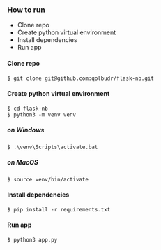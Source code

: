 ### How to run

- Clone repo
- Create python virtual environment
- Install dependencies
- Run app

#### Clone repo

```
$ git clone git@github.com:qolbudr/flask-nb.git
```

#### Create python virtual environment
```
$ cd flask-nb
$ python3 -m venv venv
```

##### on Windows
```
$ .\venv\Scripts\activate.bat
```

##### on MacOS
```
$ source venv/bin/activate 
```

#### Install dependencies
```
$ pip install -r requirements.txt
```

#### Run app
```
$ python3 app.py
```
